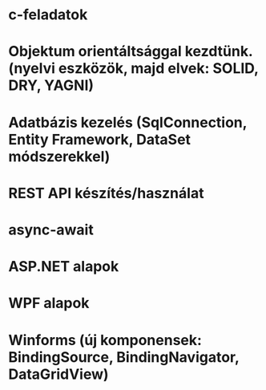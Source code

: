 # c-feladatok

# Objektum orientáltsággal kezdtünk. (nyelvi eszközök, majd elvek: SOLID, DRY, YAGNI)
# Adatbázis kezelés (SqlConnection, Entity Framework, DataSet módszerekkel)
# REST API készítés/használat
# async-await
# ASP.NET alapok
# WPF alapok
# Winforms (új komponensek: BindingSource, BindingNavigator, DataGridView)
